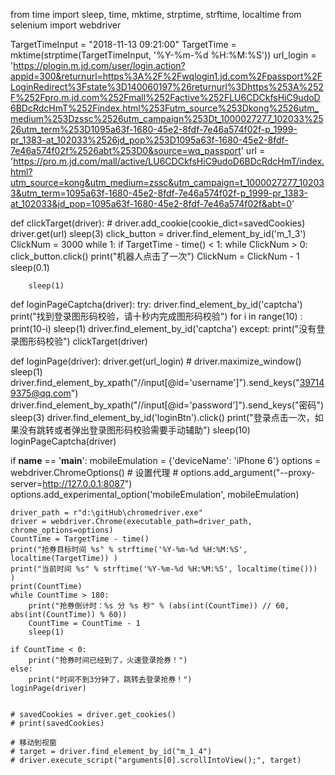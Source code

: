 from time import sleep, time, mktime, strptime, strftime, localtime
from selenium import webdriver

TargetTimeInput = "2018-11-13 09:21:00"
TargetTime = mktime(strptime(TargetTimeInput, '%Y-%m-%d %H:%M:%S'))
url_login = 'https://plogin.m.jd.com/user/login.action?appid=300&returnurl=https%3A%2F%2Fwqlogin1.jd.com%2Fpassport%2FLoginRedirect%3Fstate%3D140060197%26returnurl%3Dhttps%253A%252F%252Fpro.m.jd.com%252Fmall%252Factive%252FLU6CDCkfsHiC9udoD6BDcRdcHmT%252Findex.html%253Futm_source%253Dkong%2526utm_medium%253Dzssc%2526utm_campaign%253Dt_1000027277_102033%2526utm_term%253D1095a63f-1680-45e2-8fdf-7e46a574f02f-p_1999-pr_1383-at_102033%2526jd_pop%253D1095a63f-1680-45e2-8fdf-7e46a574f02f%2526abt%253D0&source=wq_passport'
url = 'https://pro.m.jd.com/mall/active/LU6CDCkfsHiC9udoD6BDcRdcHmT/index.html?utm_source=kong&utm_medium=zssc&utm_campaign=t_1000027277_102033&utm_term=1095a63f-1680-45e2-8fdf-7e46a574f02f-p_1999-pr_1383-at_102033&jd_pop=1095a63f-1680-45e2-8fdf-7e46a574f02f&abt=0'

def clickTarget(driver):
    # driver.add_cookie(cookie_dict=savedCookies)
    driver.get(url)
    sleep(3)
    click_button = driver.find_element_by_id('m_1_3')
    ClickNum = 3000
    while 1:
        if TargetTime - time() < 1:
            while ClickNum > 0:
                click_button.click()
                print("机器人点击了一次")
                ClickNum = ClickNum - 1
                sleep(0.1)

        sleep(1)

def loginPageCaptcha(driver):
    try:
        driver.find_element_by_id('captcha')
        print("找到登录图形码校验，请十秒内完成图形码校验")
        for i in range(10) :
            print(10-i)
            sleep(1)
        driver.find_element_by_id('captcha')
    except:
        print("没有登录图形码校验")
        clickTarget(driver)

def loginPage(driver):
    driver.get(url_login)
    # driver.maximize_window()
    sleep(1)
    driver.find_element_by_xpath("//input[@id='username']").send_keys("397149375@qq.com")
    driver.find_element_by_xpath("//input[@id='password']").send_keys("密码")
    sleep(3)
    driver.find_element_by_id('loginBtn').click()
    print("登录点击一次，如果没有跳转或者弹出登录图形码校验需要手动辅助")
    sleep(10)
    loginPageCaptcha(driver)


if __name__ == '__main__':
    mobileEmulation = {'deviceName': 'iPhone 6'}
    options = webdriver.ChromeOptions()
    # 设置代理
    # options.add_argument("--proxy-server=http://127.0.0.1:8087")
    options.add_experimental_option('mobileEmulation', mobileEmulation)

    driver_path = r"d:\gitHub\chromedriver.exe"
    driver = webdriver.Chrome(executable_path=driver_path, chrome_options=options)
    CountTime = TargetTime - time()
    print("抢券目标时间 %s" % strftime('%Y-%m-%d %H:%M:%S', localtime(TargetTime)) )
    print("当前时间 %s" % strftime('%Y-%m-%d %H:%M:%S', localtime(time())) )
    print(CountTime)
    while CountTime > 180:
        print("抢券倒计时：%s 分 %s 秒" % (abs(int(CountTime)) // 60, abs(int(CountTime)) % 60))
        CountTime = CountTime - 1
        sleep(1)

    if CountTime < 0:
        print("抢券时间已经到了，火速登录抢券！")
    else:
        print("时间不到3分钟了，跳转去登录抢券！")
    loginPage(driver)


    # savedCookies = driver.get_cookies()
    # print(savedCookies)

    # 移动到视窗
    # target = driver.find_element_by_id("m_1_4")
    # driver.execute_script("arguments[0].scrollIntoView();", target)


